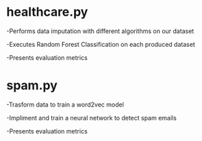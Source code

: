 # healthcare.py
-Performs data imputation with different algorithms on our dataset

-Executes Random Forest Classification on each produced dataset

-Presents evaluation metrics

# spam.py
-Trasform data to train a word2vec model

-Impliment and train a neural network to detect spam emails

-Presents evaluation metrics
